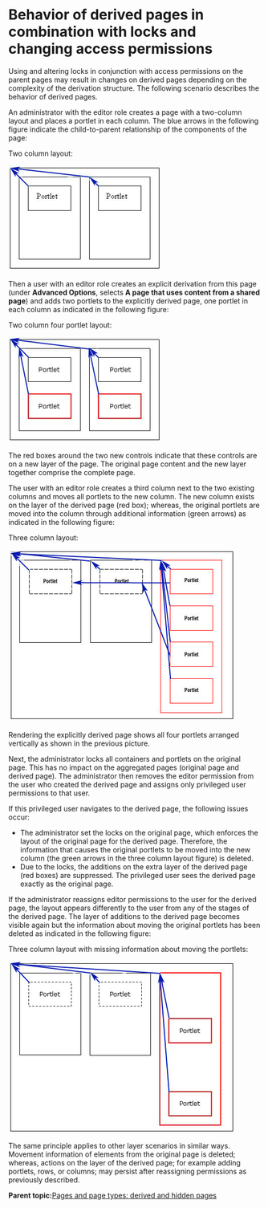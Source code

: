 # Behavior of derived pages in combination with locks and changing access permissions

Using and altering locks in conjunction with access permissions on the parent pages may result in changes on derived pages depending on the complexity of the derivation structure. The following scenario describes the behavior of derived pages.

An administrator with the editor role creates a page with a two-column layout and places a portlet in each column. The blue arrows in the following figure indicate the child-to-parent relationship of the components of the page:

Two column layout:

![Graphic of two column layout showing relationship between a portlet, column, and page](../images/portlet2column.jpg)

Then a user with an editor role creates an explicit derivation from this page \(under **Advanced Options**, selects **A page that uses content from a shared page**\) and adds two portlets to the explicitly derived page, one portlet in each column as indicated in the following figure:

Two column four portlet layout:

![Graphic of two column layout with two portlets in each column](../images/4portlet2column.jpg)

The red boxes around the two new controls indicate that these controls are on a new layer of the page. The original page content and the new layer together comprise the complete page.

The user with an editor role creates a third column next to the two existing columns and moves all portlets to the new column. The new column exists on the layer of the derived page \(red box\); whereas, the original portlets are moved into the column through additional information \(green arrows\) as indicated in the following figure:

Three column layout:

![Graphic of three column layout](../images/portlet3column.jpg)

Rendering the explicitly derived page shows all four portlets arranged vertically as shown in the previous picture.

Next, the administrator locks all containers and portlets on the original page. This has no impact on the aggregated pages \(original page and derived page\). The administrator then removes the editor permission from the user who created the derived page and assigns only privileged user permissions to that user.

If this privileged user navigates to the derived page, the following issues occur:

-   The administrator set the locks on the original page, which enforces the layout of the original page for the derived page. Therefore, the information that causes the original portlets to be moved into the new column \(the green arrows in the three column layout figure\) is deleted.
-   Due to the locks, the additions on the extra layer of the derived page \(red boxes\) are suppressed. The privileged user sees the derived page exactly as the original page.

If the administrator reassigns editor permissions to the user for the derived page, the layout appears differently to the user from any of the stages of the derived page. The layer of additions to the derived page becomes visible again but the information about moving the original portlets has been deleted as indicated in the following figure:

Three column layout with missing information about moving the portlets:

![Graphic with three columns showing missing information](../images/3column4portlets.jpg)

The same principle applies to other layer scenarios in similar ways. Movement information of elements from the original page is deleted; whereas, actions on the layer of the derived page; for example adding portlets, rows, or columns; may persist after reassigning permissions as previously described.

**Parent topic:**[Pages and page types: derived and hidden pages ](../admin-system/mp_page_types.md)

